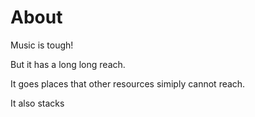 # About

Music is tough! 

But it has a long long reach. 

It goes places that other resources simiply cannot reach. 

It also stacks 



 

